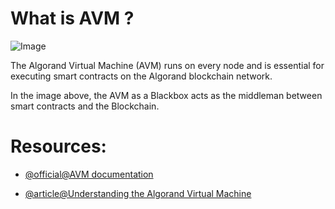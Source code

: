 
# What is AVM ? 

![Image](https://miro.medium.com/v2/resize:fit:1400/format:webp/1*anoOGTeH-6-mCgqhn0VugA.jpeg)

The Algorand Virtual Machine (AVM) runs on every node and is essential for executing smart contracts on the Algorand blockchain network. 

In the image above, the AVM as a Blackbox acts as the middleman between smart contracts and the Blockchain.





# Resources:
- [@official@AVM documentation](https://developer.algorand.org/docs/get-details/dapps/avm)

- [@article@Understanding the  Algorand Virtual Machine](https://medium.com/@fa_async/understanding-the-algorand-virtual-machine-a-comprehensive-guide-with-diagrams-d533228dd593)

